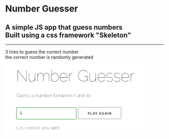 # Number Guesser

A simple JS app that guess numbers <br/>
Built using a css framework "**Skeleton**" <br/>
--

---

3 tries to guess the correct number <br/>
the correct number is randomly generated <br/>

![scrn](./scrn.png)
